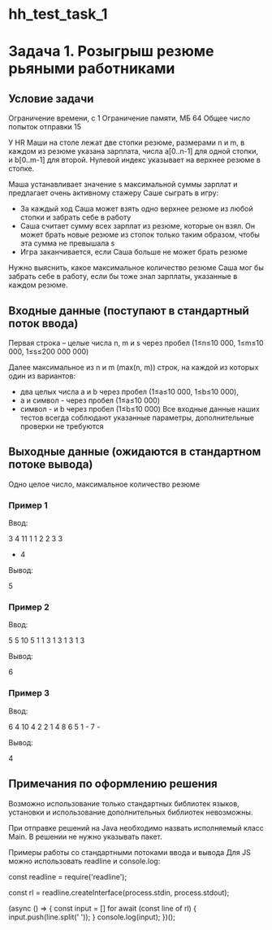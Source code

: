 # hh_test_task_1
# Задача 1. Розыгрыш резюме рьяными работниками
## Условие задачи

Ограничение времени, с 1
Ограничение памяти, МБ 64
Общее число попыток отправки 15

У HR Маши на столе лежат две стопки резюме, размерами n и m, в каждом из резюме указана зарплата, числа a[0..n-1] для одной стопки, и b[0..m-1] для второй. Нулевой индекс указывает на верхнее резюме в стопке.

Маша устанавливает значение s максимальной суммы зарплат и предлагает очень активному стажеру Саше сыграть в игру:

- За каждый ход Саша может взять одно верхнее резюме из любой стопки и забрать себе в работу
- Саша считает сумму всех зарплат из резюме, которые он взял. Он может брать новые резюме из стопок только таким образом, чтобы эта сумма не превышала s
- Игра заканчивается, если Саша больше не может брать резюме

Нужно выяснить, какое максимальное количество резюме Саша мог бы забрать себе в работу, если бы тоже знал зарплаты, указанные в каждом резюме.

## Входные данные (поступают в стандартный поток ввода)

Первая строка – целые числа n, m и s через пробел (1≤n≤10 000, 1≤m≤10 000, 1≤s≤200 000 000)

Далее максимальное из n и m (max(n, m)) строк, на каждой из которых один из вариантов:

- два целых числа a и b через пробел (1≤a≤10 000, 1≤b≤10 000),
- a и символ - через пробел (1≤a≤10 000)
- символ - и b через пробел (1≤b≤10 000)
  Все входные данные наших тестов всегда соблюдают указанные параметры, дополнительные проверки не требуются

## Выходные данные (ожидаются в стандартном потоке вывода)

Одно целое число, максимальное количество резюме

### Пример 1

Ввод:

3 4 11
1 1
2 2
3 3

- 4

Вывод:

5

### Пример 2

Ввод:

5 5 10
5 1
1 3
1 3
1 3
1 3

Вывод:

6

### Пример 3

Ввод:

6 4 10
4 2
2 1
4 8
6 5
1 -
7 -

Вывод:

4

## Примечания по оформлению решения

Возможно использование только стандартных библиотек языков, установки и использование дополнительных библиотек невозможны.

При отправке решений на Java необходимо назвать исполняемый класс Main. В решении не нужно указывать пакет.

Примеры работы со стандартными потоками ввода и вывода
Для JS можно использовать readline и console.log:

const readline = require('readline');

const rl = readline.createInterface(process.stdin, process.stdout);

(async () => {
  const input = []
  for await (const line of rl) {
    input.push(line.split(' '));
  }
  console.log(input);
})();
